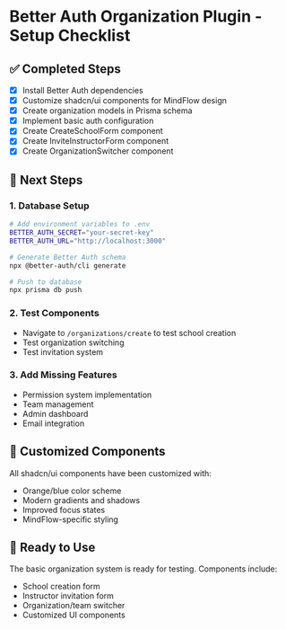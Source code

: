 # Better Auth Organization Plugin - Setup Checklist

## ✅ **Completed Steps**

- [x] Install Better Auth dependencies
- [x] Customize shadcn/ui components for MindFlow design
- [x] Create organization models in Prisma schema
- [x] Implement basic auth configuration
- [x] Create CreateSchoolForm component
- [x] Create InviteInstructorForm component
- [x] Create OrganizationSwitcher component

## 🔄 **Next Steps**

### 1. Database Setup
```bash
# Add environment variables to .env
BETTER_AUTH_SECRET="your-secret-key"
BETTER_AUTH_URL="http://localhost:3000"

# Generate Better Auth schema
npx @better-auth/cli generate

# Push to database
npx prisma db push
```

### 2. Test Components
- Navigate to `/organizations/create` to test school creation
- Test organization switching
- Test invitation system

### 3. Add Missing Features
- Permission system implementation
- Team management
- Admin dashboard
- Email integration

## 🎨 **Customized Components**

All shadcn/ui components have been customized with:
- Orange/blue color scheme
- Modern gradients and shadows
- Improved focus states
- MindFlow-specific styling

## 🚀 **Ready to Use**

The basic organization system is ready for testing. Components include:
- School creation form
- Instructor invitation form
- Organization/team switcher
- Customized UI components
